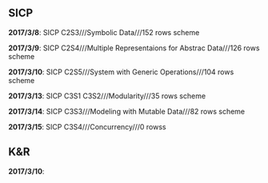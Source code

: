 ## SICP

**2017/3/8**: SICP C2S3///Symbolic Data///152 rows scheme

**2017/3/9**: SICP C2S4///Multiple Representaions for Abstrac Data///126 rows scheme

**2017/3/10**: SICP C2S5///System with Generic Operations///104 rows scheme

**2017/3/13**: SICP C3S1 C3S2///Modularity///35 rows scheme

**2017/3/14**: SICP C3S3///Modeling with Mutable Data///82 rows scheme

**2017/3/15**: SICP C3S4///Concurrency///0 rowss

## K&R

**2017/3/10**: 